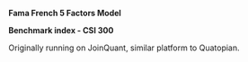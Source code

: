 **Fama French 5 Factors Model**

**Benchmark index - CSI 300**

Originally running on JoinQuant, similar platform to Quatopian.
